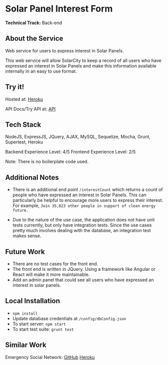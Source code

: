 # Solar Panel Interest Form

**Technical Track:** Back-end

## About the Service

Web service for users to express interest in Solar Panels. 

This web service will allow SolarCity to keep a record of all users who have expressed an interest in Solar Panels and make this information available internally in an easy to use format. 

## Try it! 

Hosted at: [Heroku](https://solar-city.herokuapp.com/)

API Docs/Try API at: [API](http://docs.solarcity.apiary.io/)

## Tech Stack

NodeJS, ExpressJS, JQuery, AJAX, MySQL, Sequelize, Mocha, Grunt, Supertest, Heroku

Backend Experience Level: 4/5
Frontend Experience Level: 2/5

Note: There is no boilerplate code used. 

## Additional Notes
 
- There is an additional end point `/interestCount` which returns a count of people who have expressed an interest in Solar Panels. This can particularly be helpful to encourage more users to express their interest. For example, `Join 35,823 other people in support of clean energy future.`

- Due to the nature of the use case, the application does not have unit tests currently, but only have integration tests. Since the use cases pretty much involves dealing with the database, an integration test makes sense.

## Future Work

- There are no test cases for the front end. 
- The front end is written in JQuery. Using a framework like Angular or React will make it more maintainable.
- Add an admin panel that could see all users who have expressed an interest in solar panels. 

## Local Installation

- `npm install`
- Update database credentials at `/config/dbConfig.json`
- To start server: `npm start`
- To start test suite: `grunt test`

## Similar Work

Emergency Social Network: [GitHub](https://github.com/ritvikgautam/ESN-F16-SA5) [Heroku](http://esn-f16-sa5.herokuapp.com/)